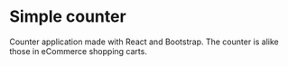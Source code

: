 # Simple counter

Counter application made with React and Bootstrap. The counter is alike those in eCommerce shopping carts.
